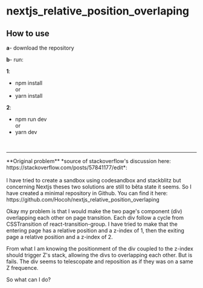 # nextjs_relative_position_overlaping

## How to use

**a**- download the repository

**b**- run: <br>

**1**: <br>
- npm install  <br>
or<br/>
- yarn install <br> 

**2**: <br>
- npm run dev  <br>
or <br>
- yarn dev <br>

 <br>
 <hr />
**Original problem** *source of stackoverflow's discussion here: https://stackoverflow.com/posts/57841177/edit*:
 <br> <br>
I have tried to create a sandbox using codesandbox and stackblitz but concerning Nextjs theses two solutions are still to bêta state it seems. So I have created a minimal repository in Github. You can find it here: https://github.com/Hocoh/nextjs_relative_position_overlaping

Okay my problem is that I would make the two page's component (div) overlapping each other on page transition. Each div follow a cycle from CSSTransition of react-transition-group. I have tried to make that the entering page has a relative position and a z-index of 1, then the exiting page a relative position and a z-index of 2. 

From what I am knowing the positionment of the div coupled to the z-index should trigger Z's stack, allowing the divs to overlapping each other. But is fails. The div seems to telescopate and reposition as if they was on a same Z frequence. 

So what can I do? 
